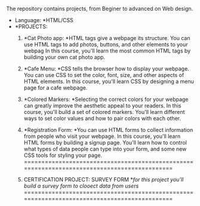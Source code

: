 The repository contains projects, from Beginer to advanced on Web design.
* Language: *HTML/CSS
* *PROJECTS:
    1. *Cat Photo app: *HTML tags give a webpage its structure. You can use HTML tags
       to add photos, buttons, and other elements to your webpag
       In this course, you'll learn the most common HTML tags by building your own cat 
       photo app.
    
    2. *Cafe Menu: *CSS tells the browser how to display your webpage. You can use CSS to 
       set the color, font, size, and other aspects of HTML elements. In this course, 
       you'll learn CSS by designing a menu page for a cafe webpage.
    
    3. *Colored Markers: *Selecting the correct colors for your webpage can greatly improve 
       the aesthetic appeal to your readers. In this course, you'll build a set of colored 
       markers. You'll learn different ways to set color values and how to pair colors with 
       each other.

    4. *Registration Form: *You can use HTML forms to collect information from people who 
       visit your webpage. In this course, you'll learn HTML forms by building a signup page.
       You'll learn how to control what types of data people can type into your form, and 
       some new CSS tools for styling your page.
============================================================================================
    5. CERTIFICATION PROJECT: SURVEY FORM
            **for this project you'll build a survey form to clooect data from users*
============================================================================================



            
